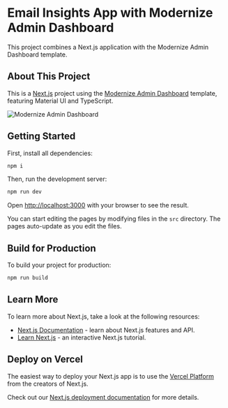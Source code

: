 # Email Insights App with Modernize Admin Dashboard

This project combines a Next.js application with the Modernize Admin Dashboard template.

## About This Project

This is a [Next.js](https://nextjs.org) project using the [Modernize Admin Dashboard](https://modernize-nextjs-free.vercel.app/?ref=5) template, featuring Material UI and TypeScript.

![Modernize Admin Dashboard](https://adminmart.com/wp-content/uploads/2023/03/modernize-free-next-js-admin-template.png)

## Getting Started

First, install all dependencies:

```bash
npm i
```

Then, run the development server:

```bash
npm run dev
```

Open [http://localhost:3000](http://localhost:3000) with your browser to see the result.

You can start editing the pages by modifying files in the `src` directory. The pages auto-update as you edit the files.

## Build for Production

To build your project for production:

```bash
npm run build
```

## Learn More

To learn more about Next.js, take a look at the following resources:

- [Next.js Documentation](https://nextjs.org/docs) - learn about Next.js features and API.
- [Learn Next.js](https://nextjs.org/learn) - an interactive Next.js tutorial.

## Deploy on Vercel

The easiest way to deploy your Next.js app is to use the [Vercel Platform](https://vercel.com/new) from the creators of Next.js.

Check out our [Next.js deployment documentation](https://nextjs.org/docs/app/building-your-application/deploying) for more details.
